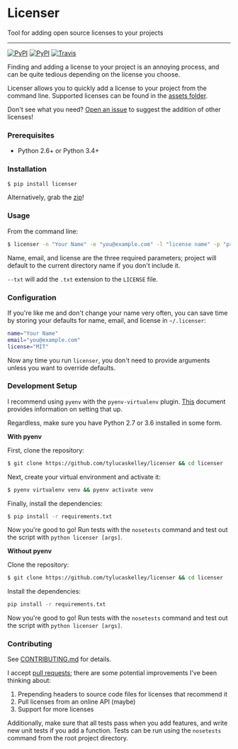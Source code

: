 # Licenser

Tool for adding open source licenses to your projects

---

[![PyPI](https://img.shields.io/pypi/v/licenser.svg?maxAge=3600)](http://pypi.python.org/pypi/licenser)
[![PyPI](https://img.shields.io/pypi/pyversions/licenser.svg?maxAge=3600)](http://pypi.python.org/pypi/licenser)
[![Travis](https://travis-ci.org/tylucaskelley/licenser.svg?branch=master)](https://travis-ci.org/tylucaskelley/licenser)

Finding and adding a license to your project is an annoying process,
and can be quite tedious depending on the license you choose.

Licenser allows you to quickly add a license to your project from
the command line. Supported licenses can be found in the
[assets folder](https://github.com/tylucaskelley/licenser/tree/master/licenser/assets).

Don't see what you need?
[Open an issue](https://github.com/tylucaskelley/licenser/issues/new)
to suggest the addition of other licenses!

### Prerequisites

* Python 2.6+ or Python 3.4+

### Installation

```bash
$ pip install licenser
```

Alternatively, grab the
[zip](https://github.com/tylucaskelley/licenser/tarball/v2.0.4)!

### Usage

From the command line:

```bash
$ licenser -n "Your Name" -e "you@example.com" -l "license name" -p "project name"
```

Name, email, and license are the three required parameters; project will default
to the current directory name if you don't include it.

`--txt` will add the `.txt` extension to the `LICENSE` file.

### Configuration

If you're like me and don't change your name very often, you can save time by
storing your defaults for name, email, and license in `~/.licenser`:

```bash
name="Your Name"
email="you@example.com"
license="MIT"
```

Now any time you run `licenser`, you don't need to provide arguments unless you
want to override defaults.

### Development Setup

I recommend using `pyenv` with the `pyenv-virtualenv` plugin. [This][1]
document provides information on setting that up.

Regardless, make sure you have Python 2.7 or 3.6 installed in some form.

**With pyenv**

First, clone the repository:

```bash
$ git clone https://github.com/tylucaskelley/licenser && cd licenser
```

Next, create your virtual environment and activate it:

```bash
$ pyenv virtualenv venv && pyenv activate venv
```

Finally, install the dependencies:

```bash
$ pip install -r requirements.txt
```

Now you're good to go! Run tests with the `nosetests` command and test out the
script with `python licenser [args]`.

**Without pyenv**

Clone the repository:

```bash
$ git clone https://github.com/tylucaskelley/licenser && cd licenser
```

Install the dependencies:

```bash
pip install -r requirements.txt
```

Now you're good to go! Run tests with the `nosetests` command and test out the
script with `python licenser [args]`.

### Contributing

See [CONTRIBUTING.md](.github/CONTRIBUTING.md) for details.

I accept [pull requests](https://github.com/tylucaskelley/licenser/compare);
there are some potential improvements I've been thinking about:

1. Prepending headers to source code files for licenses that recommend it
2. Pull licenses from an online API (maybe)
3. Support for more licenses

Additionally, make sure that all tests pass when you add features, and write
new unit tests if you add a function. Tests can be run using the `nosetests`
command from the root project directory.

[1]: https://github.com/yyuu/pyenv-virtualenv#installation
